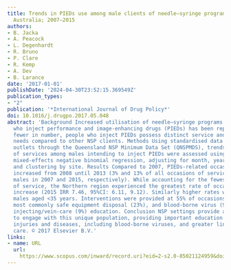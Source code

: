 ```yaml
---
title: Trends in PIEDs use among male clients of needle–syringe programs in Queensland,
  Australia; 2007–2015
authors:
- B. Jacka
- A. Peacock
- L. Degenhardt
- R. Bruno
- P. Clare
- R. Kemp
- A. Dev
- B. Larance
date: '2017-01-01'
publishDate: '2024-04-30T23:52:15.369549Z'
publication_types:
- "2"
publication: '*International Journal of Drug Policy*'
doi: 10.1016/j.drugpo.2017.05.048
abstract: 'Background Increased utilisation of needle–syringe programs (NSP) by men
  who inject performance and image-enhancing drugs (PIEDs) has been reported. While
  fewer in number, people who inject PIEDs possess distinct service and knowledge
  needs compared to other NSP clients. Methods Using standardised data from 26 NSP
  outlets through the Queensland NSP Minimum Data Set (QNSPMDS), trends in occasions
  of services among males intending to inject PIEDs were assessed using multilevel
  mixed-effects negative binomial regression, adjusting for month, year, and age,
  and clustering by site. Results Compared to 2007, PIEDs-related occasions of service
  increased from 2008 until 2013 (3% and 13% of all occasions of service involving
  males in 2007 and 2015, respectively). While accounting for the fewest occasions
  of service, the Northern region experienced the greatest rate of occasion of service
  increase (2015 IRR 7.46, 95%CI: 6.11, 9.12). Similarly higher rates were seen among
  males aged <35 years. Interventions were provided at 55% of occasions of service;
  most commonly safe equipment disposal (23%), and blood-borne virus (9%) and safe
  injecting/vein-care (9%) education. Conclusion NSP settings provide an opportunity
  to engage with this unique population, providing important education on injection-related
  injuries and diseases, including blood-borne viruses, and greater linkage to primary
  care. © 2017 Elsevier B.V.'
links:
- name: URL
  url: 
    https://www.scopus.com/inward/record.uri?eid=2-s2.0-85021124959&doi=10.1016%2fj.drugpo.2017.05.048&partnerID=40&md5=5f27a7c9a62629f705872b2c61126b08
---
```

